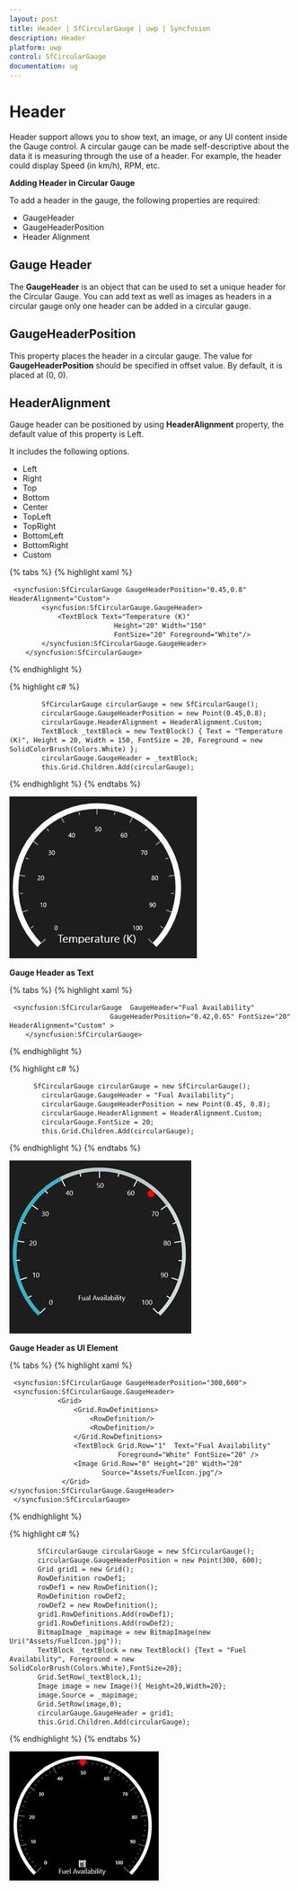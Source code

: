 ```yaml
---
layout: post
title: Header | SfCircularGauge | uwp | Syncfusion
description: Header
platform: uwp
control: SfCircularGauge
documentation: ug
---
```


# Header 

Header support allows you to show text, an image, or any UI content inside the Gauge control. A circular gauge can be made self-descriptive about the data it is measuring through the use of a header. For example, the header could display Speed (in km/h), RPM, etc.

**Adding Header in Circular Gauge**

To add a header in the gauge, the following properties are required:

* GaugeHeader
* GaugeHeaderPosition
* Header Alignment

## Gauge Header

The **GaugeHeader** is an object that can be used to set a unique header for the Circular Gauge. You can add text as well as images as headers in a circular gauge only one header can be added in a circular gauge.

## GaugeHeaderPosition

This property places the header in a circular gauge. The value for **GaugeHeaderPosition** should be specified in offset value. By default, it is placed at (0, 0).

## HeaderAlignment

Gauge header can be positioned by using **HeaderAlignment** property, the default value of this property is Left.

It includes the following options.

* Left
* Right
* Top
* Bottom
* Center
* TopLeft
* TopRight
* BottomLeft
* BottomRight
* Custom

{% tabs %}
{% highlight xaml %}

     <syncfusion:SfCircularGauge GaugeHeaderPosition="0.45,0.8" HeaderAlignment="Custom">
            <syncfusion:SfCircularGauge.GaugeHeader>
                <TextBlock Text="Temperature (K)" 
                              Height="20" Width="150" 
                              FontSize="20" Foreground="White"/>
            </syncfusion:SfCircularGauge.GaugeHeader>
        </syncfusion:SfCircularGauge>

{% endhighlight %}

{% highlight c# %}

            SfCircularGauge circularGauge = new SfCircularGauge();
            circularGauge.GaugeHeaderPosition = new Point(0.45,0.8);
            circularGauge.HeaderAlignment = HeaderAlignment.Custom;
            TextBlock _textBlock = new TextBlock() { Text = "Temperature (K)", Height = 20, Width = 150, FontSize = 20, Foreground = new SolidColorBrush(Colors.White) };
            circularGauge.GaugeHeader = _textBlock;
            this.Grid.Children.Add(circularGauge);

{% endhighlight %}
{% endtabs %}

![](Header_images/Header_img1.jpeg)


**Gauge Header as Text**

{% tabs %}
{% highlight xaml %}

     <syncfusion:SfCircularGauge  GaugeHeader="Fual Availability"  
                             GaugeHeaderPosition="0.42,0.65" FontSize="20"  HeaderAlignment="Custom" >
        </syncfusion:SfCircularGauge>
        
{% endhighlight %}

{% highlight c# %}

          SfCircularGauge circularGauge = new SfCircularGauge();
            circularGauge.GaugeHeader = "Fual Availability";
            circularGauge.GaugeHeaderPosition = new Point(0.45, 0.8);
            circularGauge.HeaderAlignment = HeaderAlignment.Custom;
            circularGauge.FontSize = 20;
            this.Grid.Children.Add(circularGauge);

{% endhighlight %}
{% endtabs %}

![](Header_images/Header_img2.jpeg)

**Gauge Header as UI Element** 

{% tabs %}
{% highlight xaml %}

     <syncfusion:SfCircularGauge GaugeHeaderPosition="300,600">
     <syncfusion:SfCircularGauge.GaugeHeader>
                <Grid>
                    <Grid.RowDefinitions>
                        <RowDefinition/>
                        <RowDefinition/>
                    </Grid.RowDefinitions>
                    <TextBlock Grid.Row="1"  Text="Fual Availability" 
                               Foreground="White" FontSize="20" />
                    <Image Grid.Row="0" Height="20" Width="20"  
                           Source="Assets/FuelIcon.jpg"/>
                 </Grid>
    </syncfusion:SfCircularGauge.GaugeHeader>
     </syncfusion:SfCircularGauge>

{% endhighlight %}

{% highlight c# %}

           SfCircularGauge circularGauge = new SfCircularGauge();
           circularGauge.GaugeHeaderPosition = new Point(300, 600);
           Grid grid1 = new Grid();
           RowDefinition rowDef1;
           rowDef1 = new RowDefinition();
           RowDefinition rowDef2;
           rowDef2 = new RowDefinition();
           grid1.RowDefinitions.Add(rowDef1);
           grid1.RowDefinitions.Add(rowDef2);
           BitmapImage _mapimage = new BitmapImage(new Uri("Assets/FuelIcon.jpg")); 
           TextBlock _textBlock = new TextBlock() {Text = "Fuel Availability", Foreground = new SolidColorBrush(Colors.White),FontSize=20};
           Grid.SetRow(_textBlock,1);
           Image image = new Image(){ Height=20,Width=20};
           image.Source = _mapimage;
           Grid.SetRow(image,0);
           circularGauge.GaugeHeader = grid1;      
           this.Grid.Children.Add(circularGauge);

{% endhighlight %}
{% endtabs %}

![](Header_images/Header_img3.jpeg)
